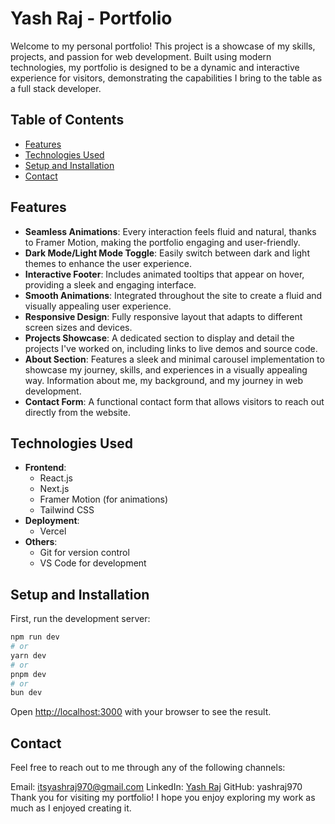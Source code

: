 # Yash Raj - Portfolio

Welcome to my personal portfolio! This project is a showcase of my skills, projects, and passion for web development. Built using modern technologies, my portfolio is designed to be a dynamic and interactive experience for visitors, demonstrating the capabilities I bring to the table as a full stack developer.

## Table of Contents

- [Features](#features)
- [Technologies Used](#technologies-used)
- [Setup and Installation](#setup-and-installation)
- [Contact](#contact)

## Features

- **Seamless Animations**: Every interaction feels fluid and natural, thanks to Framer Motion, making the portfolio engaging and user-friendly.
- **Dark Mode/Light Mode Toggle**: Easily switch between dark and light themes to enhance the user experience.
- **Interactive Footer**: Includes animated tooltips that appear on hover, providing a sleek and engaging interface.
- **Smooth Animations**: Integrated throughout the site to create a fluid and visually appealing user experience.
- **Responsive Design**: Fully responsive layout that adapts to different screen sizes and devices.
- **Projects Showcase**: A dedicated section to display and detail the projects I've worked on, including links to live demos and source code.
- **About Section**: Features a sleek and minimal carousel implementation to showcase my journey, skills, and experiences in a visually appealing way. Information about me, my background, and my journey in web development.
- **Contact Form**: A functional contact form that allows visitors to reach out directly from the website.

## Technologies Used

- **Frontend**:
  - React.js
  - Next.js
  - Framer Motion (for animations)
  - Tailwind CSS
- **Deployment**:
  - Vercel
- **Others**:
  - Git for version control
  - VS Code for development

## Setup and Installation

First, run the development server:

```bash
npm run dev
# or
yarn dev
# or
pnpm dev
# or
bun dev
```

Open [http://localhost:3000](http://localhost:3000) with your browser to see the result.

## Contact

Feel free to reach out to me through any of the following channels:

Email: itsyashraj970@gmail.com
LinkedIn: [Yash Raj](https://www.linkedin.com/in/yash-raj-a9037b242/)
GitHub: yashraj970
Thank you for visiting my portfolio! I hope you enjoy exploring my work as much as I enjoyed creating it.
